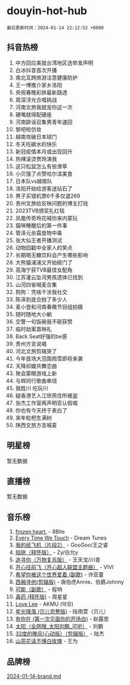 # douyin-hot-hub

`最后更新时间：2024-01-14 22:12:52 +0800`

## 抖音热榜

1. 中方回应美就台湾地区选举发声明
1. 白冰抖音首次开播
1. 南北互跨旅游注意健康防护
1. 王一博推介家乡洛阳
1. 央视春晚彩排最新路透
1. 周深浮光合唱挑战
1. 河南文旅我就宠你这一次
1. 硬嘴就得配硬座
1. 河南辟谣召集男青年速回
1. 黎吧啦仿妆
1. 越南攻破日本球门
1. 冬天吃碳水的快乐
1. 新冠疫情本月或出现回升
1. 热辣滚烫贾玲演我
1. 这只松鼠怎么有些潦草
1. 小贝饿了点赞哈尔滨美食
1. 日本队vs越南队
1. 洛阳开始给游客送钻石了
1. 男子买错机票6千多仅退269
1. 贵州文旅给反映问题的博主打钱
1. 2023TVB颁奖礼红毯
1. 凤凰传奇玲花喊你来内蒙玩
1. 猫咪睡醒后的第一件事
1. 管泽元余霜食物中毒
1. 张大仙王者开播测试
1. 动物园戳中全家人的笑点
1. 长期喝无糖饮料会产生哪些影响
1. 大熊猫浦浦又开始砸门了
1. 高海宁获TVB最佳女配角
1. 江苏灌云坠河男孩遗体已找到
1. 山河四省喊麦合集
1. 狗狗：凭啥干涉我社交
1. 陈泽到底合拍了多少人
1. 麦小登和河南春晚节目组拍摄
1. 随时随地大小躺
1. 交警一句饭碗我不砸获赞
1. 临时劫案首映礼
1. Back Seat好强的be感
1. 贵州方言说唱
1. 河北文旅剪辑哭了
1. 今年首场大范围雨雪即将来袭
1. 天降祁媛共舞恋曲
1. 聚会蒙眼游戏上新
1. 与辉同行歌曲串烧
1. 我姓川 吃玩川
1. 疑香港艺人江欣燕住所被盗
1. 张杰工作室再声明否认假唱
1. 你也有今天终于表白了
1. 来年枇杷生满树
1. 陕西文旅方言喊麦

## 明星榜

暂无数据

## 直播榜

暂无数据

## 音乐榜

1. [frozen heart.](https://sf3-cdn-tos.douyinstatic.com/obj/tos-cn-ve-2774/oIIWJfyjIACZA9zQMtnJ6hQQhFC4vhCupoRBsO) - 8Bite
1. [Every Time We Touch](https://sf86-cdn-tos.douyinstatic.com/obj/tos-cn-ve-2774/ogN6lUKQeBBfEVhIOMikG1CcJjugxk1tztZyhP) - Dream Tunes
1. [我的纸飞机（片段2）](https://sf6-cdn-tos.douyinstatic.com/obj/tos-cn-ve-2774/oM2ZrKcg2CD5AeRB2gkeXOFB1IxAGJdZPazYHf) - GooGoo/王之睿
1. [陷阱（释怀版）](https://sf86-cdn-tos.douyinstatic.com/obj/tos-cn-ve-2774/oE8C21LeZrzKLDFfQYgMzx4GAIHageG5IzayY7) - Zy/白允y
1. [追寻你（万物复苏版）](https://sf86-cdn-tos.douyinstatic.com/obj/tos-cn-ve-2774/oYeAZJsbjIDit9APmBg8u6uDUQnHmoCf3gbo74) - 王天戈/川青
1. [开心往前飞（开心超人联盟主题曲）](https://sf86-cdn-tos.douyinstatic.com/obj/tos-cn-ve-2774/9d8fb7c82cf1421fb93a9fe925275e0a) - VIVI
1. [希望你被这个世界爱着 (副歌)](https://sf3-cdn-tos.douyinstatic.com/obj/tos-cn-ve-2774/oUHCmWQfZlE3QQBKBeD8rCFLpJzPgCpImhsxMt) - 许亚童
1. [西厢寻他(剪辑版)](https://sf86-cdn-tos.douyinstatic.com/obj/tos-cn-ve-2774/oUsAVfAQKlRNxEv5qxvIB8o5qmIWUcXbzJKJhw) - 唐伯虎Annie、伯爵Johnny
1. [可能（副歌）](https://sf3-cdn-tos.douyinstatic.com/obj/tos-cn-ve-2774/cde1731888894259b333569393c2fb51) - 程响
1. [毒药 (释怀版)](https://sf86-cdn-tos.douyinstatic.com/obj/tos-cn-ve-2774/oYILMEAzspdZBIzy4frJNB8ZHPHWAhiwowd4Ad) - 周星星
1. [Love Lee](https://sf86-cdn-tos.douyinstatic.com/obj/tos-cn-ve-2774/o05GbkJGbCBTdDnMtB0fwOYgkeZp23vrWQDQBS) - AKMU (악뮤)
1. [星光降落 (贝儿完整版)](https://sf86-cdn-tos.douyinstatic.com/obj/tos-cn-ve-2774/okwB9hAwyAtsFFkFBzAX1hOOfQuIoMNs0W2Mwr) - 陆雨萱（贝儿）
1. [有你在 (第一次见面你的开场白)](https://sf3-cdn-tos.douyinstatic.com/obj/tos-cn-ve-2774/oAthrQ3ClJBfI57uBoFEgNDYtNCZ0TSYQQfxQ0) - 赵露思
1. [太阳（全网搜_太阳刘鹏_可听）](https://sf3-cdn-tos.douyinstatic.com/obj/tos-cn-ve-2774/ogWbyIQnlBFImVbeDocRdCIYtBHlbJXgfZMvgz) - 刘鹏
1. [32度的晚风(心动版）（剪辑版）](https://sf86-cdn-tos.douyinstatic.com/obj/tos-cn-ve-2774/owNyabsyWdzUulxhoJfK8IBXgp0UMQAHpvGh2B) - 陆杰
1. [山茶花读不懂白玫瑰](https://sf86-cdn-tos.douyinstatic.com/obj/tos-cn-ve-2774/osfn8B7DktrRHEPJgPCfDbw7QDQEkwC16BxZg9) - 王为

## 品牌榜

[2024-01-14-brand.md](2024-01-14-brand.md)
